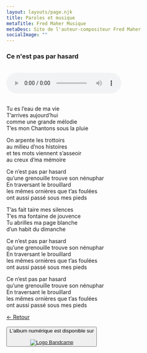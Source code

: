 ```yaml
---
layout: layouts/page.njk
title: Paroles et musique
metaTitle: Fred Maher Musique
metaDesc: Site de l'auteur-compositeur Fred Maher
socialImage: ""
---
```

<style>
*:focus {
    outline: none;
}
</style>

  ### Ce n'est pas par hasard
 <br> 
<audio controls>
  <source src="https://fredmahermusique.com/mp3/ce-n-est-pas-par-hasard.ogg" type="audio/ogg">
  <source src="https://fredmahermusique.com/mp3/ce-n-est-pas-par-hasard.mp3" type="audio/mpeg">
Your browser does not support the audio element.
</audio>
<br>
<br> 

Tu es l’eau de ma vie<br>
T’arrives aujourd’hui<br>
comme une grande mélodie<br>
T’es mon Chantons sous la pluie

On arpente les trottoirs<br>
au milieu d’nos histoires<br>
et tes mots viennent s’asseoir<br>
au creux d’ma mémoire

Ce n’est pas par hasard<br>
qu’une grenouille trouve son nénuphar<br>
En traversant le brouillard<br>
les mêmes ornières que t’as foulées<br>
ont aussi passé sous mes pieds

T’as fait taire mes silences<br>
T’es ma fontaine de jouvence<br>
Tu abrilles ma page blanche<br>
d’un habit du dimanche

Ce n’est pas par hasard<br>
qu’une grenouille trouve son nénuphar<br>
En traversant le brouillard<br>
les mêmes ornières que t’as foulées<br>
ont aussi passé sous mes pieds

Ce n’est pas par hasard<br>
qu’une grenouille trouve son nénuphar<br>
En traversant le brouillard<br>
les mêmes ornières que t’as foulées<br>
ont aussi passé sous mes pieds

[&larr; Retour](/j-attends-l-printemps/index.html#heading-paroles-et-musique)  
<br>
<button class="[ button ] [ font-base text-base weight-bold ]">
          L'album numérique est disponible sur <br><br><a href="https://fredmahermusique.bandcamp.com"><img src="/images/bandcamp.svg" alt="Logo Bandcamp"></a>
        </button>